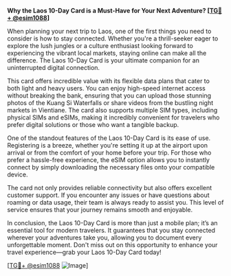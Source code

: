 **Why the Laos 10-Day Card is a Must-Have for Your Next Adventure? [[TG💪+ @esim1088](https://t.me/s/esim1088)]**

When planning your next trip to Laos, one of the first things you need to consider is how to stay connected. Whether you're a thrill-seeker eager to explore the lush jungles or a culture enthusiast looking forward to experiencing the vibrant local markets, staying online can make all the difference. The Laos 10-Day Card is your ultimate companion for an uninterrupted digital connection.

This card offers incredible value with its flexible data plans that cater to both light and heavy users. You can enjoy high-speed internet access without breaking the bank, ensuring that you can upload those stunning photos of the Kuang Si Waterfalls or share videos from the bustling night markets in Vientiane. The card also supports multiple SIM types, including physical SIMs and eSIMs, making it incredibly convenient for travelers who prefer digital solutions or those who want a tangible backup.

One of the standout features of the Laos 10-Day Card is its ease of use. Registering is a breeze, whether you're setting it up at the airport upon arrival or from the comfort of your home before your trip. For those who prefer a hassle-free experience, the eSIM option allows you to instantly connect by simply downloading the necessary files onto your compatible device.

The card not only provides reliable connectivity but also offers excellent customer support. If you encounter any issues or have questions about roaming or data usage, their team is always ready to assist you. This level of service ensures that your journey remains smooth and enjoyable.

In conclusion, the Laos 10-Day Card is more than just a mobile plan; it’s an essential tool for modern travelers. It guarantees that you stay connected wherever your adventures take you, allowing you to document every unforgettable moment. Don't miss out on this opportunity to enhance your travel experience—grab your Laos 10-Day Card today! 

[[TG💪+ @esim1088](https://t.me/s/esim1088) ![Image](https://i.postimg.cc/Y0z9fWf4/image.png)]